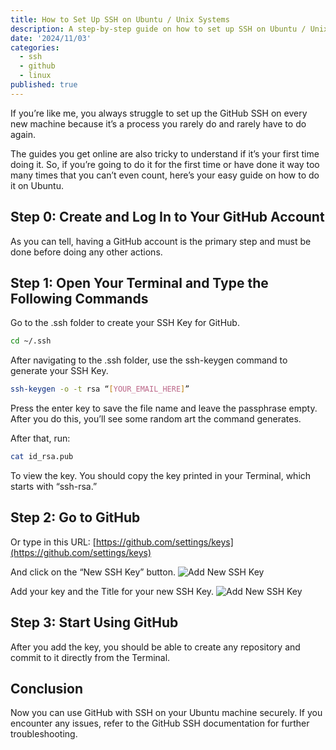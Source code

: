 ```yaml
---
title: How to Set Up SSH on Ubuntu / Unix Systems
description: A step-by-step guide on how to set up SSH on Ubuntu / Unix systems.
date: '2024/11/03'
categories:
  - ssh
  - github
  - linux
published: true
---
```


If you’re like me, you always struggle to set up the GitHub SSH on every new machine because it’s a process you rarely do and rarely have to do again.

The guides you get online are also tricky to understand if it’s your first time doing it. So, if you’re going to do it for the first time or have done it way too many times that you can’t even count, here’s your easy guide on how to do it on Ubuntu.

## Step 0: Create and Log In to Your GitHub Account

As you can tell, having a GitHub account is the primary step and must be done before doing any other actions.

## Step 1: Open Your Terminal and Type the Following Commands

Go to the .ssh folder to create your SSH Key for GitHub.

```bash
cd ~/.ssh
```

After navigating to the .ssh folder, use the ssh-keygen command to generate your SSH Key.

```bash
ssh-keygen -o -t rsa “[YOUR_EMAIL_HERE]”
```

Press the enter key to save the file name and leave the passphrase empty. After you do this, you’ll see some random art the command generates.

After that, run:

```bash
cat id_rsa.pub
```

To view the key. You should copy the key printed in your Terminal, which starts with “ssh-rsa.”

## Step 2: Go to GitHub

Or type in this URL: [https://github.com/settings/keys](https://github.com/settings/keys)

And click on the “New SSH Key” button.
![Add New SSH Key](https://utfs.io/f/MxNtnUD1KQruT8qF60gPEirzoO0ynsAugtZQeGb8HfN2mLVC)

Add your key and the Title for your new SSH Key.
![Add New SSH Key](https://utfs.io/f/MxNtnUD1KQruzEvDetGyTg9XLRJmdlCAnkixo7hMZPOU4KQF)

## Step 3: Start Using GitHub

After you add the key, you should be able to create any repository and commit to it directly from the Terminal.

## Conclusion

Now you can use GitHub with SSH on your Ubuntu machine securely. If you encounter any issues, refer to the GitHub SSH documentation for further troubleshooting.
